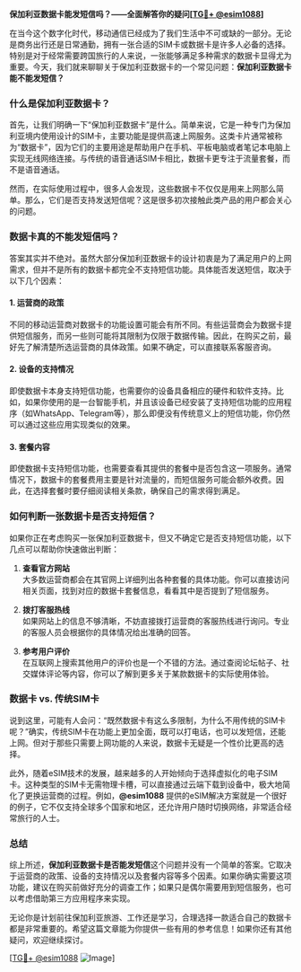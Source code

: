 **保加利亚数据卡能发短信吗？——全面解答你的疑问[[TG💪+ @esim1088](https://t.me/s/esim1088)]**

在当今这个数字化时代，移动通信已经成为了我们生活中不可或缺的一部分。无论是商务出行还是日常通勤，拥有一张合适的SIM卡或数据卡是许多人必备的选择。特别是对于经常需要跨国旅行的人来说，一张能够满足多种需求的数据卡显得尤为重要。今天，我们就来聊聊关于保加利亚数据卡的一个常见问题：**保加利亚数据卡能不能发短信？**

### 什么是保加利亚数据卡？

首先，让我们明确一下“保加利亚数据卡”是什么。简单来说，它是一种专门为保加利亚境内使用设计的SIM卡，主要功能是提供高速上网服务。这类卡片通常被称为“数据卡”，因为它们的主要用途是帮助用户在手机、平板电脑或者笔记本电脑上实现无线网络连接。与传统的语音通话SIM卡相比，数据卡更专注于流量套餐，而不是语音通话。

然而，在实际使用过程中，很多人会发现，这些数据卡不仅仅是用来上网那么简单。那么，它们是否支持发送短信呢？这是很多初次接触此类产品的用户都会关心的问题。

### 数据卡真的不能发短信吗？

答案其实并不绝对。虽然大部分保加利亚数据卡的设计初衷是为了满足用户的上网需求，但并不是所有的数据卡都完全不支持短信功能。具体能否发送短信，取决于以下几个因素：

#### 1. **运营商的政策**
不同的移动运营商对数据卡的功能设置可能会有所不同。有些运营商会为数据卡提供短信服务，而另一些则可能将其限制为仅限于数据传输。因此，在购买之前，最好先了解清楚所选运营商的具体政策。如果不确定，可以直接联系客服咨询。

#### 2. **设备的支持情况**
即使数据卡本身支持短信功能，也需要你的设备具备相应的硬件和软件支持。比如，如果你使用的是一台智能手机，并且该设备已经安装了支持短信功能的应用程序（如WhatsApp、Telegram等），那么即便没有传统意义上的短信功能，你仍然可以通过这些应用实现类似的效果。

#### 3. **套餐内容**
即使数据卡支持短信功能，也需要查看其提供的套餐中是否包含这一项服务。通常情况下，数据卡的套餐费用主要是针对流量的，而短信服务可能会额外收费。因此，在选择套餐时要仔细阅读相关条款，确保自己的需求得到满足。

### 如何判断一张数据卡是否支持短信？

如果你正在考虑购买一张保加利亚数据卡，但又不确定它是否支持短信功能，以下几点可以帮助你快速做出判断：

1. **查看官方网站**  
   大多数运营商都会在其官网上详细列出各种套餐的具体功能。你可以直接访问相关页面，找到对应的数据卡套餐信息，看看其中是否提到了短信服务。

2. **拨打客服热线**  
   如果网站上的信息不够清晰，不妨直接拨打运营商的客服热线进行询问。专业的客服人员会根据你的具体情况给出准确的回答。

3. **参考用户评价**  
   在互联网上搜索其他用户的评价也是一个不错的方法。通过查阅论坛帖子、社交媒体评论等内容，你可以了解到更多关于某款数据卡的实际使用体验。

### 数据卡 vs. 传统SIM卡

说到这里，可能有人会问：“既然数据卡有这么多限制，为什么不用传统的SIM卡呢？”确实，传统SIM卡在功能上更加全面，既可以打电话，也可以发短信，还能上网。但对于那些只需要上网功能的人来说，数据卡无疑是一个性价比更高的选择。

此外，随着eSIM技术的发展，越来越多的人开始倾向于选择虚拟化的电子SIM卡。这种类型的SIM卡无需物理卡槽，可以直接通过云端下载到设备中，极大地简化了更换运营商的过程。例如，**@esim1088** 提供的eSIM解决方案就是一个很好的例子，它不仅支持全球多个国家和地区，还允许用户随时切换网络，非常适合经常旅行的人士。

### 总结

综上所述，**保加利亚数据卡是否能发短信**这个问题并没有一个简单的答案。它取决于运营商的政策、设备的支持情况以及套餐内容等多个因素。如果你确实需要这项功能，建议在购买前做好充分的调查工作；如果只是偶尔需要用到短信服务，也可以考虑借助第三方应用程序来实现。

无论你是计划前往保加利亚旅游、工作还是学习，合理选择一款适合自己的数据卡都是非常重要的。希望这篇文章能为你提供一些有用的参考信息！如果你还有其他疑问，欢迎继续探讨。

[[TG💪+ @esim1088](https://t.me/s/esim1088) ![Image](https://i.postimg.cc/4NQfJmqS/Snipaste-2025-05-13-00-14-12.png)]